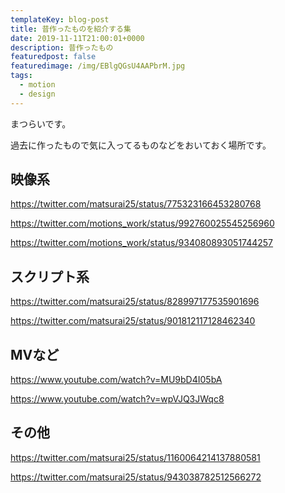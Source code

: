 ```yaml
---
templateKey: blog-post
title: 昔作ったものを紹介する集
date: 2019-11-11T21:00:01+0000
description: 昔作ったもの
featuredpost: false
featuredimage: /img/EBlgQGsU4AAPbrM.jpg
tags:
  - motion
  - design
---
```


まつらいです。

過去に作ったもので気に入ってるものなどをおいておく場所です。

## 映像系
https://twitter.com/matsurai25/status/775323166453280768

https://twitter.com/motions_work/status/992760025545256960

https://twitter.com/motions_work/status/934080893051744257

## スクリプト系
https://twitter.com/matsurai25/status/828997177535901696

https://twitter.com/matsurai25/status/901812117128462340

## MVなど
https://www.youtube.com/watch?v=MU9bD4I05bA

https://www.youtube.com/watch?v=wpVJQ3JWqc8

## その他
https://twitter.com/matsurai25/status/1160064214137880581

https://twitter.com/matsurai25/status/943038782512566272
